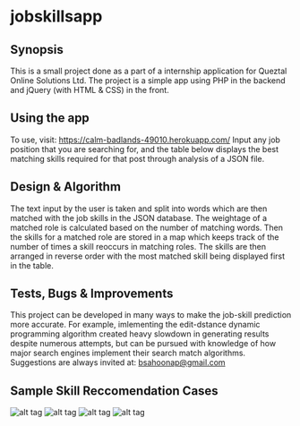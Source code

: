 # jobskillsapp

## Synopsis
This is a small project done as a part of a internship application for Queztal Online Solutions Ltd.
The project is a simple app using PHP in the backend and jQuery (with HTML & CSS) in the front.

## Using the app
To use, visit: https://calm-badlands-49010.herokuapp.com/
Input any job position that you are searching for, and the table below displays the best matching skills required for that post through analysis of a JSON file.

## Design & Algorithm
The text input by the user is taken and split into words which are then matched with the job skills in the JSON database. The weightage of a matched role is calculated based on the number of matching words. Then the skills for a matched role are stored in a map which keeps track of the number of times a skill reoccurs in matching roles. The skills are then arranged in reverse order with the most matched skill being displayed first in the table.

## Tests, Bugs & Improvements
This project can be developed in many ways to make the job-skill prediction more accurate.
For example, imlementing the edit-dstance dynamic programming algorithm created heavy slowdown in generating results despite numerous attempts, but can be pursued with knowledge of how major search engines implement their search match algorithms.
Suggestions are always invited at: bsahoonap@gmail.com

## Sample Skill Reccomendation Cases

![alt tag](http://i.imgur.com/6jmJ7KB.png)
![alt tag](http://i.imgur.com/caoHWAt.png)
![alt tag](http://i.imgur.com/dRqDX9v.png)
![alt tag](http://i.imgur.com/EzQnhR2.png)
